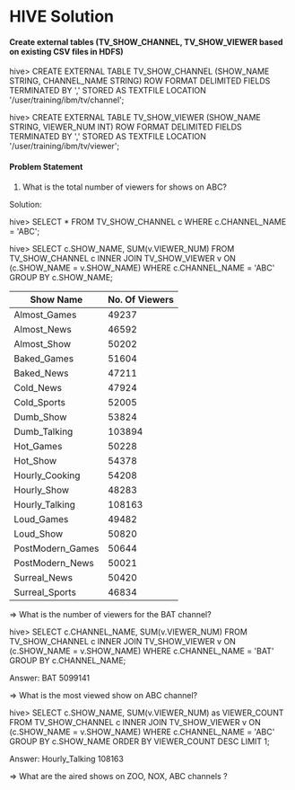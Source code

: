 HIVE Solution
========

#### Create external tables (TV_SHOW_CHANNEL, TV_SHOW_VIEWER based on existing CSV files in HDFS)

hive> CREATE EXTERNAL TABLE TV_SHOW_CHANNEL (SHOW_NAME STRING, CHANNEL_NAME STRING) ROW FORMAT DELIMITED FIELDS TERMINATED BY ',' STORED AS TEXTFILE LOCATION '/user/training/ibm/tv/channel';

hive> CREATE EXTERNAL TABLE TV_SHOW_VIEWER (SHOW_NAME STRING, VIEWER_NUM INT) ROW FORMAT DELIMITED FIELDS TERMINATED BY ',' STORED AS TEXTFILE LOCATION '/user/training/ibm/tv/viewer';

#### Problem Statement

1. What is the total number of viewers for shows on ABC?

Solution:

hive> SELECT * FROM TV_SHOW_CHANNEL c WHERE c.CHANNEL_NAME = 'ABC';

hive> SELECT c.SHOW_NAME, SUM(v.VIEWER_NUM) FROM TV_SHOW_CHANNEL c INNER JOIN TV_SHOW_VIEWER v ON (c.SHOW_NAME = v.SHOW_NAME) WHERE c.CHANNEL_NAME = 'ABC' GROUP BY c.SHOW_NAME;

| Show Name	|No. Of Viewers|
|---------------|--------------|
|Almost_Games 	|49237	|
|Almost_News	|46592	|
|Almost_Show	|50202	|
|Baked_Games	|51604	|
|Baked_News	|47211	|
|Cold_News	|47924	|
|Cold_Sports	|52005	|
|Dumb_Show	|53824	|
|Dumb_Talking	|103894	|
|Hot_Games	|50228	|
|Hot_Show	|54378	|
|Hourly_Cooking	|54208	|
|Hourly_Show	|48283	|
|Hourly_Talking	|108163	|
|Loud_Games	|49482	|
|Loud_Show	|50820	|
|PostModern_Games	|50644	|
|PostModern_News	|50021	|
|Surreal_News	|50420	|
|Surreal_Sports	|46834	|

=> What is the number of viewers for the BAT channel?

hive> SELECT c.CHANNEL_NAME, SUM(v.VIEWER_NUM) FROM TV_SHOW_CHANNEL c INNER JOIN TV_SHOW_VIEWER v ON (c.SHOW_NAME = v.SHOW_NAME) WHERE c.CHANNEL_NAME = 'BAT' GROUP BY c.CHANNEL_NAME;

Answer:
BAT	5099141

=> What is the most viewed show on ABC channel?

hive> SELECT c.SHOW_NAME, SUM(v.VIEWER_NUM) as VIEWER_COUNT FROM TV_SHOW_CHANNEL c INNER JOIN TV_SHOW_VIEWER v ON (c.SHOW_NAME = v.SHOW_NAME) WHERE c.CHANNEL_NAME = 'ABC' GROUP BY c.SHOW_NAME ORDER BY VIEWER_COUNT DESC LIMIT 1;

Answer:
Hourly_Talking	108163

=> What are the aired shows on ZOO, NOX, ABC channels ?




